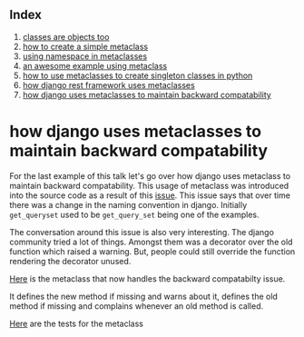 ## Index
1. [classes are objects too](https://github.com/vimarshc/metaclass-talk/edit/master/I/README.md) 
2. [how to create a simple metaclass](https://github.com/vimarshc/metaclass-talk/edit/master/II/README.md) 
3. [using namespace in metaclasses](https://github.com/vimarshc/metaclass-talk/edit/master/III/README.md) 
4. [an awesome example using metaclass](https://github.com/vimarshc/metaclass-talk/edit/master/IV/README.md) 
5. [how to use metaclasses to create singleton classes in python](https://github.com/vimarshc/metaclass-talk/edit/master/V/README.md) 
6. [how django rest framework uses metaclasses](https://github.com/vimarshc/metaclass-talk/edit/master/VI/README.md) 
7. [how django uses metaclasses to maintain backward compatability](https://github.com/vimarshc/metaclass-talk/edit/master/VII/README.md) 
# how django uses metaclasses to maintain backward compatability

For the last example of this talk let's go over how django uses metaclass to maintain backward compatability. This usage of metaclass was introduced into the source code as a result of this [issue](https://code.djangoproject.com/ticket/15363). This issue says that over time there was a change in the naming convention in django. Initially `get_queryset` used to be `get_query_set` being one of the examples. 

The conversation around this issue is also very interesting. The django community tried a lot of things. Amongst them was a decorator over the old function which raised a warning. But, people could still override the function rendering the decorator unused. 

[Here](https://github.com/django/django/blob/master/django/utils/deprecation.py#L33) is the metaclass that now handles the backward compatabilty issue.


It defines the new method if missing and warns about it, defines the old method if missing and complains whenever an old method is called.

[Here](https://github.com/django/django/blob/master/tests/deprecation/tests.py#L15) are the tests for the metaclass
